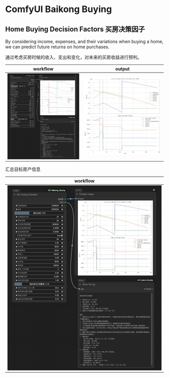 # ComfyUI Baikong Buying

## Home Buying Decision Factors 买房决策因子

By considering income, expenses, and their variations when buying a home, we can predict future returns on home purchases.

通过考虑买房时候的收入、支出和变化，对未来的买房收益进行预判。

| workflow | output |
| --- | --- |
| ![workflow-1](./images/workflow-1.png) | ![preview](./images/preview.png) |

汇总目标房产信息

| workflow |
| --- |
| ![workflow-1](./images/workflow-1.png) |
